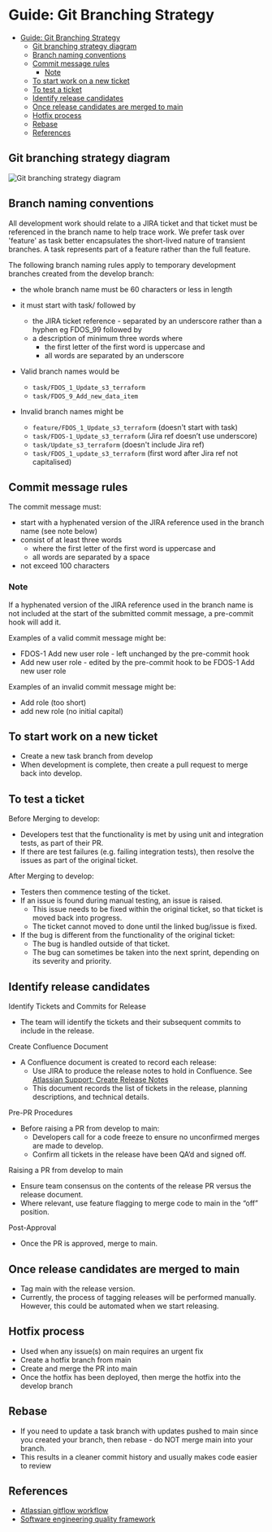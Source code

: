 # Guide: Git Branching Strategy

- [Guide: Git Branching Strategy](#guide-git-branching-strategy)
  - [Git branching strategy diagram](#git-branching-strategy-diagram)
  - [Branch naming conventions](#branch-naming-conventions)
  - [Commit message rules](#commit-message-rules)
    - [Note](#note)
  - [To start work on a new ticket](#to-start-work-on-a-new-ticket)
  - [To test a ticket](#to-test-a-ticket)
  - [Identify release candidates](#identify-release-candidates)
  - [Once release candidates are merged to main](#once-release-candidates-are-merged-to-main)
  - [Hotfix process](#hotfix-process)
  - [Rebase](#rebase)
  - [References](#references)

## Git branching strategy diagram

![Git branching strategy diagram](../diagrams/Git_branching_strategy.drawio.png)

## Branch naming conventions

All development work should relate to a JIRA ticket and that ticket must be referenced in the branch name to help trace work. We prefer task over 'feature' as task better encapsulates the short-lived nature of transient branches. A task represents part of a feature rather than the full feature.

The following branch naming rules apply to temporary development branches created from the develop branch:

- the whole branch name must be 60 characters or less in length
- it must start with task/ followed by
  - the JIRA ticket reference - separated by an underscore rather than a hyphen eg FDOS_99 followed by
  - a description of minimum three words where
    - the first letter of the first word is uppercase and
    - all words are separated by an underscore

- Valid branch names would be
  - `task/FDOS_1_Update_s3_terraform`
  - `task/FDOS_9_Add_new_data_item`

- Invalid branch names might be
  - `feature/FDOS_1_Update_s3_terraform` (doesn't start with task)
  - `task/FDOS-1_Update_s3_terraform` (Jira ref doesn’t use underscore)
  - `task/Update_s3_terraform` (doesn't include Jira ref)
  - `task/FDOS_1_update_s3_terraform` (first word after Jira ref not capitalised)

## Commit message rules

The commit message must:

- start with a hyphenated version of the JIRA reference used in the branch name (see note below)
- consist of at least three words
  - where the first letter of the first word is uppercase and
  - all words are separated by a space
- not exceed 100 characters

### Note

If a hyphenated version of the JIRA reference used in the branch name is not included at the start of the submitted commit message, a pre-commit hook will add it.

Examples of a valid commit message might be:

- FDOS-1 Add new user role - left unchanged by the pre-commit hook
- Add new user role - edited by the pre-commit hook to be FDOS-1 Add new user role

Examples of an invalid commit message might be:

- Add role (too short)
- add new role (no initial capital)

## To start work on a new ticket

- Create a new task branch from develop
- When development is complete, then create a pull request to merge back into develop.

## To test a ticket

Before Merging to develop:

- Developers test that the functionality is met by using unit and integration tests, as part of their PR.
- If there are test failures (e.g. failing integration tests), then resolve the issues as part of the original ticket.

After Merging to develop:

- Testers then commence testing of the ticket.
- If an issue is found during manual testing, an issue is raised.
  - This issue needs to be fixed within the original ticket, so that ticket is moved back into progress.
  - The ticket cannot moved to done until the linked bug/issue is fixed.
- If the bug is different from the functionality of the original ticket:
  - The bug is handled outside of that ticket.
  - The bug can sometimes be taken into the next sprint, depending on its severity and priority.

## Identify release candidates

Identify Tickets and Commits for Release

- The team will identify the tickets and their subsequent commits to include in the release.

Create Confluence Document

- A Confluence document is created to record each release:
  - Use JIRA to produce the release notes to hold in Confluence. See [Atlassian Support: Create Release Notes](https://support.atlassian.com/jira-cloud-administration/docs/create-release-notes/)
  - This document records the list of tickets in the release, planning descriptions, and technical details.

Pre-PR Procedures

- Before raising a PR from develop to main:
  - Developers call for a code freeze to ensure no unconfirmed merges are made to develop.
  - Confirm all tickets in the release have been QA’d and signed off.

Raising a PR from develop to main

- Ensure team consensus on the contents of the release PR versus the release document.
- Where relevant, use feature flagging to merge code to main in the “off” position.

Post-Approval

- Once the PR is approved, merge to main.

## Once release candidates are merged to main

- Tag main with the release version.
- Currently, the process of tagging releases will be performed manually. However, this could be automated when we start releasing.

## Hotfix process

- Used when any issue(s) on main requires an urgent fix
- Create a hotfix branch from main
- Create and merge the PR into main
- Once the hotfix has been deployed, then merge the hotfix into the develop branch

## Rebase

- If you need to update a task branch with updates pushed to main since you created your branch, then rebase - do NOT merge main into your branch.
- This results in a cleaner commit history and usually makes code easier to review

## References

- [Atlassian gitflow workflow](https://www.atlassian.com/git/tutorials/comparing-workflows/gitflow-workflow)
- [Software engineering quality framework](https://github.com/NHSDigital/software-engineering-quality-framework/blob/main/patterns/little-and-often.md)
